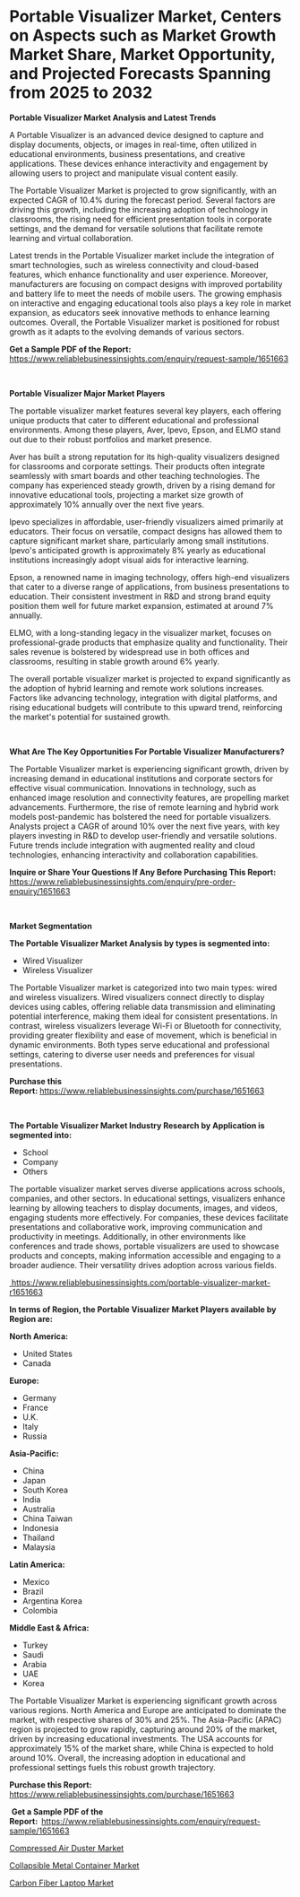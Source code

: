 <p><h1>Portable Visualizer Market, Centers on Aspects such as Market Growth Market Share, Market Opportunity, and Projected Forecasts Spanning from 2025 to 2032</h1></p><p><strong>Portable Visualizer Market Analysis and Latest Trends</strong></p>
<p><p>A Portable Visualizer is an advanced device designed to capture and display documents, objects, or images in real-time, often utilized in educational environments, business presentations, and creative applications. These devices enhance interactivity and engagement by allowing users to project and manipulate visual content easily.</p><p>The Portable Visualizer Market is projected to grow significantly, with an expected CAGR of 10.4% during the forecast period. Several factors are driving this growth, including the increasing adoption of technology in classrooms, the rising need for efficient presentation tools in corporate settings, and the demand for versatile solutions that facilitate remote learning and virtual collaboration.</p><p>Latest trends in the Portable Visualizer market include the integration of smart technologies, such as wireless connectivity and cloud-based features, which enhance functionality and user experience. Moreover, manufacturers are focusing on compact designs with improved portability and battery life to meet the needs of mobile users. The growing emphasis on interactive and engaging educational tools also plays a key role in market expansion, as educators seek innovative methods to enhance learning outcomes. Overall, the Portable Visualizer market is positioned for robust growth as it adapts to the evolving demands of various sectors.</p></p>
<p><strong>Get a Sample PDF of the Report:&nbsp;</strong> <a href="https://www.reliablebusinessinsights.com/enquiry/request-sample/1651663?utm_campaign=1106&utm_medium=2&utm_source=Github&utm_content=ia&utm_term=06022025&utm_id=portable-visualizer">https://www.reliablebusinessinsights.com/enquiry/request-sample/1651663</a></p>
<p>&nbsp;</p>
<p><strong>Portable Visualizer Major Market Players</strong></p>
<p><p>The portable visualizer market features several key players, each offering unique products that cater to different educational and professional environments. Among these players, Aver, Ipevo, Epson, and ELMO stand out due to their robust portfolios and market presence.</p><p>Aver has built a strong reputation for its high-quality visualizers designed for classrooms and corporate settings. Their products often integrate seamlessly with smart boards and other teaching technologies. The company has experienced steady growth, driven by a rising demand for innovative educational tools, projecting a market size growth of approximately 10% annually over the next five years.</p><p>Ipevo specializes in affordable, user-friendly visualizers aimed primarily at educators. Their focus on versatile, compact designs has allowed them to capture significant market share, particularly among small institutions. Ipevo's anticipated growth is approximately 8% yearly as educational institutions increasingly adopt visual aids for interactive learning.</p><p>Epson, a renowned name in imaging technology, offers high-end visualizers that cater to a diverse range of applications, from business presentations to education. Their consistent investment in R&D and strong brand equity position them well for future market expansion, estimated at around 7% annually.</p><p>ELMO, with a long-standing legacy in the visualizer market, focuses on professional-grade products that emphasize quality and functionality. Their sales revenue is bolstered by widespread use in both offices and classrooms, resulting in stable growth around 6% yearly.</p><p>The overall portable visualizer market is projected to expand significantly as the adoption of hybrid learning and remote work solutions increases. Factors like advancing technology, integration with digital platforms, and rising educational budgets will contribute to this upward trend, reinforcing the market's potential for sustained growth.</p></p>
<p>&nbsp;</p>
<p><strong>What Are The Key Opportunities For Portable Visualizer Manufacturers?</strong></p>
<p><p>The Portable Visualizer market is experiencing significant growth, driven by increasing demand in educational institutions and corporate sectors for effective visual communication. Innovations in technology, such as enhanced image resolution and connectivity features, are propelling market advancements. Furthermore, the rise of remote learning and hybrid work models post-pandemic has bolstered the need for portable visualizers. Analysts project a CAGR of around 10% over the next five years, with key players investing in R&D to develop user-friendly and versatile solutions. Future trends include integration with augmented reality and cloud technologies, enhancing interactivity and collaboration capabilities.</p></p>
<p><strong>Inquire or Share Your Questions If Any Before Purchasing This Report:</strong> <a href="https://www.reliablebusinessinsights.com/enquiry/pre-order-enquiry/1651663?utm_campaign=1106&utm_medium=2&utm_source=Github&utm_content=ia&utm_term=06022025&utm_id=portable-visualizer">https://www.reliablebusinessinsights.com/enquiry/pre-order-enquiry/1651663</a></p>
<p>&nbsp;</p>
<p><strong>Market Segmentation</strong></p>
<p><strong>The Portable Visualizer Market Analysis by types is segmented into:</strong></p>
<p><ul><li>Wired Visualizer</li><li>Wireless Visualizer</li></ul></p>
<p><p>The Portable Visualizer market is categorized into two main types: wired and wireless visualizers. Wired visualizers connect directly to display devices using cables, offering reliable data transmission and eliminating potential interference, making them ideal for consistent presentations. In contrast, wireless visualizers leverage Wi-Fi or Bluetooth for connectivity, providing greater flexibility and ease of movement, which is beneficial in dynamic environments. Both types serve educational and professional settings, catering to diverse user needs and preferences for visual presentations.</p></p>
<p><strong>Purchase this Report:&nbsp;</strong><a href="https://www.reliablebusinessinsights.com/purchase/1651663?utm_campaign=1106&utm_medium=2&utm_source=Github&utm_content=ia&utm_term=06022025&utm_id=portable-visualizer">https://www.reliablebusinessinsights.com/purchase/1651663</a></p>
<p>&nbsp;</p>
<p><strong>The Portable Visualizer Market Industry Research by Application is segmented into:</strong></p>
<p><ul><li>School</li><li>Company</li><li>Others</li></ul></p>
<p><p>The portable visualizer market serves diverse applications across schools, companies, and other sectors. In educational settings, visualizers enhance learning by allowing teachers to display documents, images, and videos, engaging students more effectively. For companies, these devices facilitate presentations and collaborative work, improving communication and productivity in meetings. Additionally, in other environments like conferences and trade shows, portable visualizers are used to showcase products and concepts, making information accessible and engaging to a broader audience. Their versatility drives adoption across various fields.</p></p>
<p><a href="https://www.reliablebusinessinsights.com/portable-visualizer-market-r1651663?utm_campaign=1106&utm_medium=2&utm_source=Github&utm_content=ia&utm_term=06022025&utm_id=portable-visualizer">&nbsp;https://www.reliablebusinessinsights.com/portable-visualizer-market-r1651663</a></p>
<p><strong>In terms of Region, the Portable Visualizer Market Players available by Region are:</strong></p>
<p>
    <p> <strong> North America: </strong>
        <ul>
            <li>United States</li>
            <li>Canada</li>
        </ul>
        </p> 
    <p> <strong> Europe: </strong>
        <ul>
            <li>Germany</li>
            <li>France</li>
            <li>U.K.</li>
            <li>Italy</li>
            <li>Russia</li>
        </ul>
        </p> 
    <p> <strong> Asia-Pacific: </strong>
        <ul>
            <li>China</li>
            <li>Japan</li>
            <li>South Korea</li>
            <li>India</li>
            <li>Australia</li>
            <li>China Taiwan</li>
            <li>Indonesia</li>
            <li>Thailand</li>
            <li>Malaysia</li>
        </ul>
        </p> 
    <p> <strong> Latin America: </strong>
        <ul>
            <li>Mexico</li>
            <li>Brazil</li>
            <li>Argentina Korea</li>
            <li>Colombia</li>
        </ul>
        </p> 
    <p> <strong> Middle East & Africa: </strong>
        <ul>
            <li>Turkey</li>
            <li>Saudi</li>
            <li>Arabia</li>
            <li>UAE</li>
            <li>Korea</li>
        </ul>
    </p>
    </p>
<p><p>The Portable Visualizer Market is experiencing significant growth across various regions. North America and Europe are anticipated to dominate the market, with respective shares of 30% and 25%. The Asia-Pacific (APAC) region is projected to grow rapidly, capturing around 20% of the market, driven by increasing educational investments. The USA accounts for approximately 15% of the market share, while China is expected to hold around 10%. Overall, the increasing adoption in educational and professional settings fuels this robust growth trajectory.</p></p>
<p><strong>Purchase this Report: </strong><a href="https://www.reliablebusinessinsights.com/purchase/1651663?utm_campaign=1106&utm_medium=2&utm_source=Github&utm_content=ia&utm_term=06022025&utm_id=portable-visualizer">https://www.reliablebusinessinsights.com/purchase/1651663</a></p>
<p>&nbsp;<strong>Get a Sample PDF of the Report:&nbsp;&nbsp;</strong><a href="https://www.reliablebusinessinsights.com/enquiry/request-sample/1651663?utm_campaign=1106&utm_medium=2&utm_source=Github&utm_content=ia&utm_term=06022025&utm_id=portable-visualizer">https://www.reliablebusinessinsights.com/enquiry/request-sample/1651663</a></p>
<p><strong></strong></p>
<p><p><a href="https://github.com/gethunsides/Market-Research-Report-List-1/blob/main/compressed-air-duster-market.md?utm_campaign=1106&utm_medium=2&utm_source=Github&utm_content=ia&utm_term=06022025&utm_id=portable-visualizer">Compressed Air Duster Market</a></p><p><a href="https://github.com/borgomornar/Market-Research-Report-List-1/blob/main/collapsible-metal-container-market.md?utm_campaign=1106&utm_medium=2&utm_source=Github&utm_content=ia&utm_term=06022025&utm_id=portable-visualizer">Collapsible Metal Container Market</a></p><p><a href="https://github.com/simurmarzoa/Market-Research-Report-List-1/blob/main/carbon-fiber-laptop-market.md?utm_campaign=1106&utm_medium=2&utm_source=Github&utm_content=ia&utm_term=06022025&utm_id=portable-visualizer">Carbon Fiber Laptop Market</a></p></p>